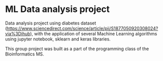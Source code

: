 # ML Data analysis project
Data analysis project using diabetes dataset (https://www.sciencedirect.com/science/article/pii/S1877050920308024?via%3Dihub), with the application of several Machine Learning algorithms using jupyter notebook, sklearn and keras libraries.

This group project was built as a part of the programming class of the Bioinformatics MS. 
